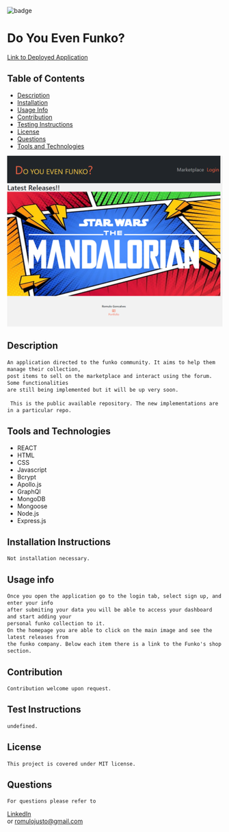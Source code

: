 ![badge](https://img.shields.io/static/v1?label=license&message=MIT&color=<green>)

# Do You Even Funko?

[Link to Deployed Application](https://guarded-sierra-75793.herokuapp.com/)
    
    

## Table of Contents
    
* [Description](#description)
* [Installation](#installation-instructions)
* [Usage Info](#usage-info)
* [Contribution](#contribution)
* [Testing Instructions](#test-instructions)
* [License](#license)
* [Questions](#questions)
* [Tools and Technologies](#tools-and-technologies)
    
![Screenshot](./client/public/website.png)
## Description
    An application directed to the funko community. It aims to help them manage their collection,
    post items to sell on the marketplace and interact using the forum. Some functionalities 
    are still being implemented but it will be up very soon.

     This is the public available repository. The new implementations are in a particular repo.
## Tools and Technologies
 * REACT
 * HTML
 * CSS
 * Javascript
 * Bcrypt
 * Apollo.js
 * GraphQl
 * MongoDB  
 * Mongoose 
 * Node.js
 * Express.js
    
## Installation Instructions
    Not installation necessary.

## Usage info
    Once you open the application go to the login tab, select sign up, and enter your info 
    after submiting your data you will be able to access your dashboard and start adding your
    personal funko collection to it.
    On the homepage you are able to click on the main image and see the latest releases from
    the funko company. Below each item there is a link to the Funko's shop section.

## Contribution
    Contribution welcome upon request.

## Test Instructions
    undefined.    

## License
    This project is covered under MIT license.

## Questions
    For questions please refer to 
   [LinkedIn](https://www.linkedin.com/in/romulo-goncalves-45602539/)  
    or
    romulojusto@gmail.com
    
